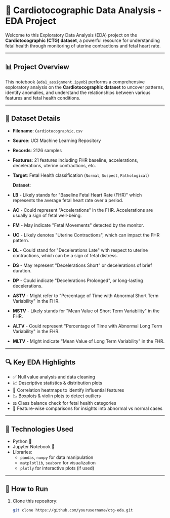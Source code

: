 # 💓 Cardiotocographic Data Analysis - EDA Project

Welcome to this Exploratory Data Analysis (EDA) project on the **Cardiotocographic (CTG) dataset**, a powerful resource for understanding fetal health through monitoring of uterine contractions and fetal heart rate.

---

## 📊 Project Overview

This notebook (`eda1_assignment.ipynb`) performs a comprehensive exploratory analysis on the **Cardiotocographic dataset** to uncover patterns, identify anomalies, and understand the relationships between various features and fetal health conditions.

---

## 📁 Dataset Details

- **Filename**: `Cardiotocographic.csv`
- **Source**: UCI Machine Learning Repository
- **Records**: 2126 samples
- **Features**: 21 features including FHR baseline, accelerations, decelerations, uterine contractions, etc.
- **Target**: Fetal Health classification (`Normal`, `Suspect`, `Pathological`)

  **Dataset**:
  
- **LB** - Likely stands for "Baseline Fetal Heart Rate (FHR)" which represents the average fetal heart rate over a period.
- **AC** - Could represent "Accelerations" in the FHR. Accelerations are usually a sign of fetal well-being.
- **FM** - May indicate "Fetal Movements" detected by the monitor.
- **UC** - Likely denotes "Uterine Contractions", which can impact the FHR pattern.
- **DL** - Could stand for "Decelerations Late" with respect to uterine contractions, which can be a sign of fetal distress.
- **DS** - May represent "Decelerations Short" or decelerations of brief duration.
- **DP** - Could indicate "Decelerations Prolonged", or long-lasting decelerations.
- **ASTV** - Might refer to "Percentage of Time with Abnormal Short Term Variability" in the FHR.
- **MSTV** - Likely stands for "Mean Value of Short Term Variability" in the FHR.
- **ALTV** - Could represent "Percentage of Time with Abnormal Long Term Variability" in the FHR.
- **MLTV** - Might indicate "Mean Value of Long Term Variability" in the FHR.


---

## 🔍 Key EDA Highlights

- ✅ Null value analysis and data cleaning
- 📈 Descriptive statistics & distribution plots
- 🧠 Correlation heatmaps to identify influential features
- 📉 Boxplots & violin plots to detect outliers
- ⚖️ Class balance check for fetal health categories
- 🧪 Feature-wise comparisons for insights into abnormal vs normal cases

---

## 📎 Technologies Used

- Python 🐍
- Jupyter Notebook 📒
- Libraries:
  - `pandas`, `numpy` for data manipulation
  - `matplotlib`, `seaborn` for visualization
  - `plotly` for interactive plots (if used)

---

## 🏁 How to Run

1. Clone this repository:
   ```bash
   git clone https://github.com/yourusername/ctg-eda.git

